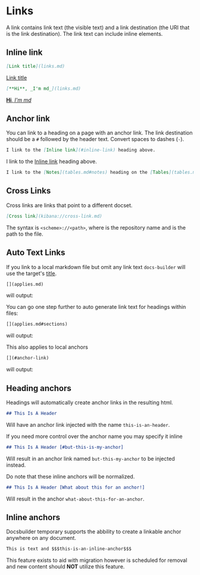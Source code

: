 # Links

A link contains link text (the visible text) and a link destination (the URI that is the link destination). The link text can include inline elements.

## Inline link

```markdown
[Link title](links.md)
```

[Link title](links.md)

```markdown
[**Hi**, _I'm md_](links.md)
```

[**Hi**, _I'm md_](links.md)

## Anchor link

You can link to a heading on a page with an anchor link. The link destination should be a `#` followed by the header text. Convert spaces to dashes (`-`).

```markdown
I link to the [Inline link](#inline-link) heading above.
```

I link to the [Inline link](#inline-link) heading above.

```markdown
I link to the [Notes](tables.md#notes) heading on the [Tables](tables.md) page.
```

## Cross Links

Cross links are links that point to a different docset.

```markdown
[Cross link](kibana://cross-link.md)
```

The syntax is `<scheme>://<path>`, where <scheme> is the repository name and <path> is the path to the file.

## Auto Text Links

If you link to a local markdown file but omit any link text `docs-builder` will use the target's [title](titles.md).

```markdown
[](applies.md)
```
will output: [](applies.md)

You can go one step further to auto generate link text for headings within files:

```markdown
[](applies.md#sections)
```

will output: [](applies.md#sections)

This also applies to local anchors


```markdown
[](#anchor-link)
```

will output: [](#anchor-link)

## Heading anchors

Headings will automatically create anchor links in the resulting html. 

```markdown
## This Is A Header
```

Will have an anchor link injected with the name `this-is-an-header`.


If you need more control over the anchor name you may specify it inline

```markdown
## This Is A Header [#but-this-is-my-anchor]
```

Will result in an anchor link named `but-this-my-anchor` to be injected instead. 

Do note that these inline anchors will be normalized. 

```markdown
## This Is A Header [What about this for an anchor!]
```

Will result in the anchor `what-about-this-for-an-anchor`.


## Inline anchors

Docsbuilder temporary supports the abbility to create a linkable anchor anywhere on any document. 

```markdown
This is text and $$$this-is-an-inline-anchor$$$
```

This feature exists to aid with migration however is scheduled for removal and new content should **NOT** utilize this feature.